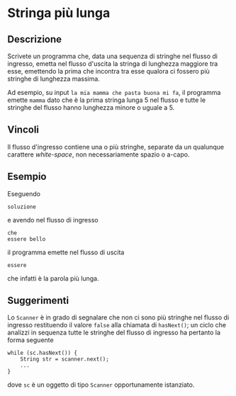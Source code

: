 Stringa più lunga
=================

Descrizione
-----------

Scrivete un programma che, data una sequenza di stringhe nel flusso di ingresso,
emetta nel flusso d'uscita la stringa di lunghezza maggiore tra esse, emettendo
la prima che incontra tra esse qualora ci fossero più stringhe di lunghezza
massima.

Ad esempio, su input `la mia mamma che pasta buona mi fa`, il programma emette
`mamma` dato che è la prima stringa lunga 5 nel flusso e tutte le stringhe del
flusso hanno lunghezza minore o uguale a 5.


Vincoli
-------

Il flusso d'ingresso contiene una o più stringhe, separate da un qualunque
carattere *white-space*, non necessariamente spazio o a-capo.


Esempio
-------

Eseguendo

    soluzione

e avendo nel flusso di ingresso

    che
    essere bello

il programma emette nel flusso di uscita

    essere

che infatti è la parola più lunga.


Suggerimenti
------------

Lo `Scanner` è in grado di segnalare che non ci sono più stringhe nel flusso di
ingresso restituendo il valore `false` alla chiamata di `hasNext()`; un ciclo
che analizzi in sequenza tutte le stringhe del flusso di ingresso ha pertanto la
forma seguente

    while (sc.hasNext()) {
        String str = scanner.next();
        ...
    }

dove `sc` è un oggetto di tipo `Scanner` opportunamente istanziato.
